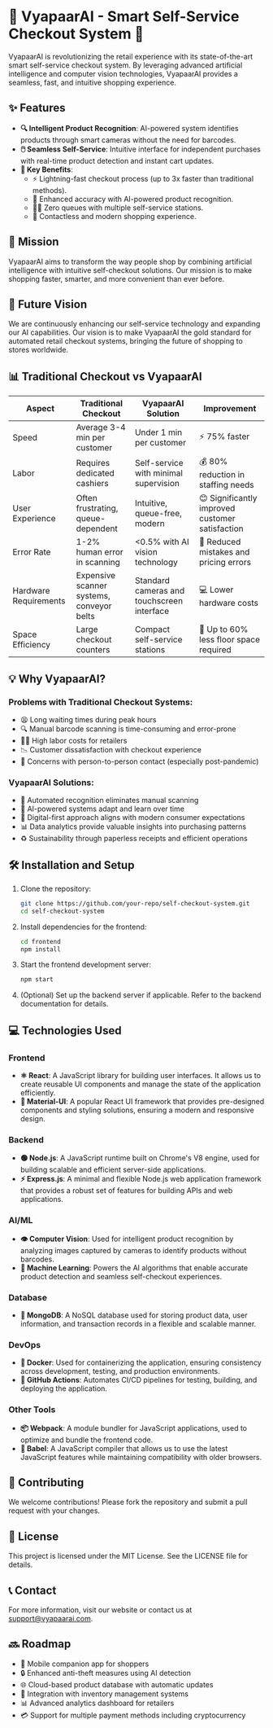 # 🛒 VyapaarAI - Smart Self-Service Checkout System 🚀

VyapaarAI is revolutionizing the retail experience with its state-of-the-art smart self-service checkout system. By leveraging advanced artificial intelligence and computer vision technologies, VyapaarAI provides a seamless, fast, and intuitive shopping experience.

## ✨ Features

- **🔍 Intelligent Product Recognition**: AI-powered system identifies products through smart cameras without the need for barcodes.
- **🖱️ Seamless Self-Service**: Intuitive interface for independent purchases with real-time product detection and instant cart updates.
- **🌟 Key Benefits**:
  - ⚡ Lightning-fast checkout process (up to 3x faster than traditional methods).
  - 🎯 Enhanced accuracy with AI-powered product recognition.
  - 🧍‍♂️ Zero queues with multiple self-service stations.
  - 📱 Contactless and modern shopping experience.

## 🎯 Mission

VyapaarAI aims to transform the way people shop by combining artificial intelligence with intuitive self-checkout solutions. Our mission is to make shopping faster, smarter, and more convenient than ever before.

## 🔮 Future Vision

We are continuously enhancing our self-service technology and expanding our AI capabilities. Our vision is to make VyapaarAI the gold standard for automated retail checkout systems, bringing the future of shopping to stores worldwide.

## 📊 Traditional Checkout vs VyapaarAI

| Aspect | Traditional Checkout | VyapaarAI Solution | Improvement |
|--------|---------------------|-------------------|-------------|
| Speed | Average 3-4 min per customer | Under 1 min per customer | ⚡ 75% faster |
| Labor | Requires dedicated cashiers | Self-service with minimal supervision | 💰 80% reduction in staffing needs |
| User Experience | Often frustrating, queue-dependent | Intuitive, queue-free, modern | 😊 Significantly improved customer satisfaction |
| Error Rate | 1-2% human error in scanning | <0.5% with AI vision technology | 🎯 Reduced mistakes and pricing errors |
| Hardware Requirements | Expensive scanner systems, conveyor belts | Standard cameras and touchscreen interface | 💻 Lower hardware costs |
| Space Efficiency | Large checkout counters | Compact self-service stations | 📏 Up to 60% less floor space required |

## 💡 Why VyapaarAI?

### Problems with Traditional Checkout Systems:
- 😫 Long waiting times during peak hours
- 🔍 Manual barcode scanning is time-consuming and error-prone
- 👨‍💼 High labor costs for retailers
- 📉 Customer dissatisfaction with checkout experience
- 🦠 Concerns with person-to-person contact (especially post-pandemic)

### VyapaarAI Solutions:
- 🚀 Automated recognition eliminates manual scanning
- 🤖 AI-powered systems adapt and learn over time
- 📱 Digital-first approach aligns with modern consumer expectations
- 📊 Data analytics provide valuable insights into purchasing patterns
- ♻️ Sustainability through paperless receipts and efficient operations

## 🛠️ Installation and Setup

1. Clone the repository:
   ```bash
   git clone https://github.com/your-repo/self-checkout-system.git
   cd self-checkout-system
   ```

2. Install dependencies for the frontend:
   ```bash
   cd frontend
   npm install
   ```

3. Start the frontend development server:
   ```bash
   npm start
   ```

4. (Optional) Set up the backend server if applicable. Refer to the backend documentation for details.

## 💻 Technologies Used

### Frontend
- **⚛️ React**: A JavaScript library for building user interfaces. It allows us to create reusable UI components and manage the state of the application efficiently.
- **🎨 Material-UI**: A popular React UI framework that provides pre-designed components and styling solutions, ensuring a modern and responsive design.

### Backend
- **🟢 Node.js**: A JavaScript runtime built on Chrome's V8 engine, used for building scalable and efficient server-side applications.
- **⚡ Express.js**: A minimal and flexible Node.js web application framework that provides a robust set of features for building APIs and web applications.

### AI/ML
- **👁️ Computer Vision**: Used for intelligent product recognition by analyzing images captured by cameras to identify products without barcodes.
- **🧠 Machine Learning**: Powers the AI algorithms that enable accurate product detection and seamless self-checkout experiences.

### Database
- **🍃 MongoDB**: A NoSQL database used for storing product data, user information, and transaction records in a flexible and scalable manner.

### DevOps
- **🐳 Docker**: Used for containerizing the application, ensuring consistency across development, testing, and production environments.
- **🔄 GitHub Actions**: Automates CI/CD pipelines for testing, building, and deploying the application.

### Other Tools
- **📦 Webpack**: A module bundler for JavaScript applications, used to optimize and bundle the frontend code.
- **🔄 Babel**: A JavaScript compiler that allows us to use the latest JavaScript features while maintaining compatibility with older browsers.

## 🤝 Contributing

We welcome contributions! Please fork the repository and submit a pull request with your changes.

## 📄 License

This project is licensed under the MIT License. See the LICENSE file for details.

## 📞 Contact

For more information, visit our website or contact us at support@vyapaarai.com.

## 🔜 Roadmap

- 📱 Mobile companion app for shoppers
- 🔒 Enhanced anti-theft measures using AI detection
- 🌐 Cloud-based product database with automatic updates
- 🔄 Integration with inventory management systems
- 📊 Advanced analytics dashboard for retailers
- 💳 Support for multiple payment methods including cryptocurrency
